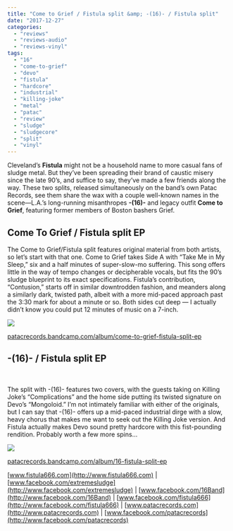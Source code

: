 ```yaml
---
title: "Come to Grief / Fistula split &amp; -(16)- / Fistula split"
date: "2017-12-27"
categories: 
  - "reviews"
  - "reviews-audio"
  - "reviews-vinyl"
tags: 
  - "16"
  - "come-to-grief"
  - "devo"
  - "fistula"
  - "hardcore"
  - "industrial"
  - "killing-joke"
  - "metal"
  - "patac"
  - "review"
  - "sludge"
  - "sludgecore"
  - "split"
  - "vinyl"
---
```


Cleveland’s **Fistula** might not be a household name to more casual fans of sludge metal. But they’ve been spreading their brand of caustic misery since the late 90’s, and suffice to say, they’ve made a few friends along the way. These two splits, released simultaneously on the band’s own Patac Records, see them share the wax with a couple well-known names in the scene—L.A.’s long-running misanthropes **\-(16)-** and legacy outfit **Come to Grief**, featuring former members of Boston bashers Grief.

## Come To Grief / Fistula split EP

The Come to Grief/Fistula split features original material from both artists, so let’s start with that one. Come to Grief takes Side A with “Take Me in My Sleep,” six and a half minutes of super-slow-mo suffering. This song offers little in the way of tempo changes or decipherable vocals, but fits the 90’s sludge blueprint to its exact specifications. Fistula’s contribution, “Contusion,” starts off in similar downtrodden fashion, and meanders along a similarly dark, twisted path, albeit with a more mid-paced approach past the 3:30 mark for about a minute or so. Both sides cut deep — I actually didn’t know you could put 12 minutes of music on a 7-inch.

![](https://hellbound.ca/wp-content/uploads/2017/12/Come-to-Grief-Fistual.jpg)

[patacrecords.bandcamp.com/album/come-to-grief-fistula-split-ep](https://patacrecords.bandcamp.com/album/come-to-grief-fistula-split-ep)

## \-(16)- / Fistula split EP

 

The split with -(16)- features two covers, with the guests taking on Killing Joke’s “Complications” and the home side putting its twisted signature on Devo’s “Mongoloid.” I’m not intimately familiar with either of the originals, but I can say that -(16)- offers up a mid-paced industrial dirge with a slow, heavy chorus that makes me want to seek out the Killing Joke version. And Fistula actually makes Devo sound pretty hardcore with this fist-pounding rendition. Probably worth a few more spins…

![](https://hellbound.ca/wp-content/uploads/2017/12/16-Fistula.jpg)

[patacrecords.bandcamp.com/album/16-fistula-split-ep](https://patacrecords.bandcamp.com/album/16-fistula-split-ep)

[www.fistula666.com](http://www.fistula666.com) | [www.facebook.com/extremesludge](http://www.facebook.com/extremesludge) | [www.facebook.com/16Band](http://www.facebook.com/16Band) | [www.facebook.com/fistula666](http://www.facebook.com/fistula666) | [www.patacrecords.com](http://www.patacrecords.com) | [www.facebook.com/patacrecords](http://www.facebook.com/patacrecords)
